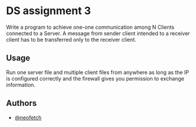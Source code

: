 
# DS assignment 3

Write a program to achieve one-one communication among N Clients connected to a Server. A message from sender client intended to a receiver client has to be transferred only to the receiver client.
  
## Usage

Run one server file and multiple client files from anywhere as long as the IP is configured correctly and the firewall gives you permission to exchange information.

  
## Authors

- [@neofetch](https://www.github.com/mayank-pq2q4)
